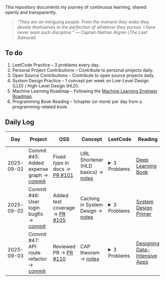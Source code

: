 This repository documents my journey of continuous learning, shared openly and transparently.




> *“They are an intriguing people. From the moment they wake they devote themselves to the perfection of whatever they pursue. I have never seen such discipline.”* — Captain Nathan Algren (*The Last Samurai*)  


## To do

1. LeetCode Practice – 3 problems every day.  
2. Personal Project Contributions – Contribute to personal projects daily.  
3. Open Source Contributions – Contribute to open source projects daily.  
4. System Design Practice – 1 concept per week on Low-Level Design (LLD) / High-Level Design (HLD).  
5. Machine Learning Roadmap  – Following the [Machine Learning Engineer Roadmap](https://roadmap.sh/r/ml-engineer-3dqvu).  
6. Programming Book Reading – 1chapter (or more) per day from a programming-related book.  

<!-- 
---

## Personal Reflection  

> *"I am facing impostor syndrome. I don’t feel fully ready yet. With graduation coming in 2026, it’s already time to apply for Summer 2026 internships and prepare for my first job after graduation, but I want to try something different — maybe even a little crazy. I want to dedicate one full semester to sharpening myself, filling the gaps in my resume, and building real confidence in all the things I supposedly know. Like a samurai who spends his life sharpening his blade for the day of battle, I want to prepare with discipline and focus, so when my time comes, I will stand ready."*  -->




## Daily Log  

<!--
| Post | Date           | Topics                                                                 | Status        |
|------|---------------|------------------------------------------------------------------------|---------------|
| 0    | Sept 1st, 2025 | Packing for the journey: planning, crafting schedules and plans, unveiling my blog | ██████████ 100% |
| 1    | Sept 2nd, 2025 | LeetCode warm-up, Machine Learning roadmap intro, programming book (Chapter 1)     | ██████░░░░ 60%  |
| 2    | Sept 3rd, 2025 | System Design session (LLD basics), personal project contribution                   | ████░░░░░░ 40%  |
-->

| Day       | Project                                          | OSS                                      | Concept                                        | LeetCode                                                                 | Reading                             | Daily Avg |
|-----------|--------------------------------------------------|------------------------------------------------------|--------------------------------------------------------------------|-------------------------------------------------------------------------------------|--------------------------------------------------------|-----------|
| 2025-09-01 | Commit #45: Added expense graph → [commit](https://github.com/rajil/bills-spender/commit/45) | Fixed typo in docs → [PR #101](https://github.com/someOSS/project/pull/101) | URL Shortener (HLD basics) → [notes](notes/url-shortener-hld.md)   | <details><summary>3 Problems</summary> 1. [Two Sum](solutions/two-sum.md) <br> 2. [Valid Anagram](solutions/valid-anagram.md) <br> 3. [Best Time to Buy/Sell Stock](solutions/buy-sell-stock.md) </details> | [Deep Learning Book](https://deeplearningbook.org/)    | 100%      |
| 2025-09-02 | Commit #46: User login bugfix → [commit](https://github.com/rajil/bills-spender/commit/46) | Added test coverage → [PR #105](https://github.com/someOSS/project/pull/105) | Caching in System Design → [notes](notes/system-design-caching.md) | <details><summary>3 Problems</summary> 1. [Longest Substring](solutions/longest-substring.md) <br> 2. [Group Anagrams](solutions/group-anagrams.md) <br> 3. [Binary Tree Inorder Traversal](solutions/inorder.md) </details> | [System Design Primer](https://github.com/donnemartin/system-design-primer) | 80%       |
| 2025-09-03 | Commit #47: API route refactor → [commit](https://github.com/rajil/bills-spender/commit/47) | Reviewed PR → [PR #110](https://github.com/someOSS/project/pull/110) | CAP theorem → [notes](notes/cap-theorem.md)                        | <details><summary>3 Problems</summary> 1. [Climbing Stairs](solutions/climbing-stairs.md) <br> 2. [Linked List Cycle](solutions/linked-list-cycle.md) <br> 3. [Maximum Subarray](solutions/max-subarray.md) </details> | [Designing Data-Intensive Apps](https://dataintensive.net/) | 90%       |

